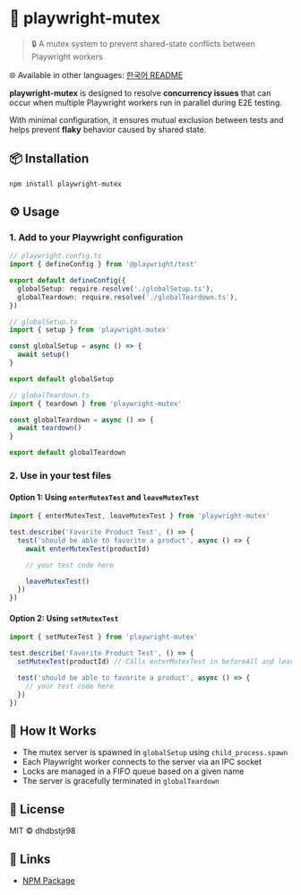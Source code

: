 # 🧱 playwright-mutex

> 🔒 A mutex system to prevent shared-state conflicts between Playwright workers

🌐 Available in other languages: [한국어 README](./README.ko.md)

**playwright-mutex** is designed to resolve **concurrency issues** that can occur when multiple Playwright workers run in parallel during E2E testing.

With minimal configuration, it ensures mutual exclusion between tests and helps prevent **flaky** behavior caused by shared state.

## 📦 Installation

```bash
npm install playwright-mutex
```

## ⚙️ Usage

### 1. Add to your Playwright configuration

```ts
// playwright.config.ts
import { defineConfig } from '@playwright/test'

export default defineConfig({
  globalSetup: require.resolve('./globalSetup.ts'),
  globalTeardown: require.resolve('./globalTeardown.ts'),
})
```

```ts
// globalSetup.ts
import { setup } from 'playwright-mutex'

const globalSetup = async () => {
  await setup()
}

export default globalSetup
```

```ts
// globalTeardown.ts
import { teardown } from 'playwright-mutex'

const globalTeardown = async () => {
  await teardown()
}

export default globalTeardown
```

### 2. Use in your test files

#### Option 1: Using `enterMutexTest` and `leaveMutexTest`

```ts
import { enterMutexTest, leaveMutexTest } from 'playwright-mutex'

test.describe('Favorite Product Test', () => {
  test('should be able to favorite a product', async () => {
    await enterMutexTest(productId)

    // your test code here

    leaveMutexTest()
  })
})
```

#### Option 2: Using `setMutexTest`

```ts
import { setMutexTest } from 'playwright-mutex'

test.describe('Favorite Product Test', () => {
  setMutexTest(productId) // Calls enterMutexTest in beforeAll and leaveMutexTest in afterAll

  test('should be able to favorite a product', async () => {
    // your test code here
  })
})
```

## 🧪 How It Works

- The mutex server is spawned in `globalSetup` using `child_process.spawn`
- Each Playwright worker connects to the server via an IPC socket
- Locks are managed in a FIFO queue based on a given name
- The server is gracefully terminated in `globalTeardown`

## 📄 License

MIT © dhdbstjr98

## 🔗 Links

- [NPM Package](https://www.npmjs.com/package/playwright-mutex)
